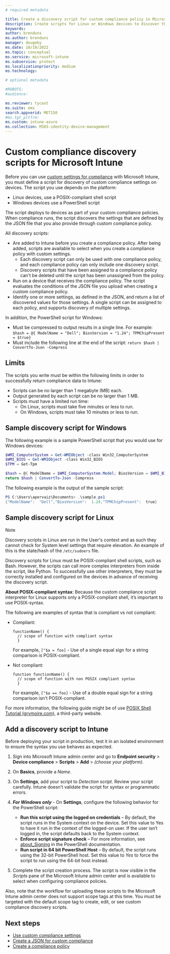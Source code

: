 ```yaml
---
# required metadata

title: Create a discovery script for custom compliance policy in Microsoft Intune
description: Create scripts for Linux or Windows devices to discover the settings you define as custom compliance settings for Microsoft Intune.
keywords:
author: brenduns
ms.author: brenduns
manager: dougeby
ms.date: 10/19/2022
ms.topic: conceptual
ms.service: microsoft-intune
ms.subservice: protect
ms.localizationpriority: medium
ms.technology:

# optional metadata

#ROBOTS:
#audience:

ms.reviewer: tycast
ms.suite: ems
search.appverid: MET150
#ms.tgt_pltfrm:
ms.custom: intune-azure
ms.collection: M365-identity-device-management
---
```


# Custom compliance discovery scripts for Microsoft Intune

Before you can use [custom settings for compliance](../protect/compliance-use-custom-settings.md) with Microsoft Intune, you must define a script for discovery of custom compliance settings on devices. The script you use depends on the platform:

- Linux devices, use a POSIX-compliant shell script
- Windows devices use a PowerShell script

The script deploys to devices as part of your custom compliance policies. When compliance runs, the script discovers the settings that are defined by the JSON file that you also provide through custom compliance policy.

All discovery scripts:

- Are added to Intune before you create a compliance policy. After being added, scripts are available to select when you create a compliance policy with custom settings.
  -   Each discovery script can only be used with one compliance policy, and each compliance policy can only include one discovery script.
  -   Discovery scripts that have been assigned to a compliance policy can't be deleted until the script has been unassigned from the policy.
- Run on a device that receives the compliance policy. The script evaluates the conditions of the JSON file you upload when creating a custom compliance policy.
- Identify one or more settings, as defined in the JSON, and return a list of discovered values for those settings. A single script can be assigned to each policy, and supports discovery of multiple settings.

In addition, the PowerShell script for Windows:

- Must be compressed to output results in a single line. For example: `$hash = @{ ModelName = "Dell"; BiosVersion = "1.24"; TPMChipPresent = $true}`
- Must include the following line at the end of the script: `return $hash | ConvertTo-Json -Compress`

## Limits

The scripts you write must be within the following limits in order to successfully return compliance data to Intune:

- Scripts can be no larger than 1 megabyte (MB) each.
- Output generated by each script can be no larger than 1 MB.
- Scripts must have a limited run time:  
  - On Linux, scripts must take five minutes or less to run.
  - On Windows, scripts must take 10 minutes or less to run.

## Sample discovery script for Windows

The following example is a sample PowerShell script that you would use for Windows devices:

```powershell
$WMI_ComputerSystem = Get-WMIObject -class Win32_ComputerSystem
$WMI_BIOS = Get-WMIObject -class Win32_BIOS 
$TPM = Get-Tpm

$hash = @{ ModelName = $WMI_ComputerSystem.Model; BiosVersion = $WMI_BIOS.SMBIOSBIOSVersion; TPMChipPresent = $TPM.TPMPresent}
return $hash | ConvertTo-Json -Compress
```

The following example is the output of the sample script:

```powershell
PS C:\Users\apervaiz\Documents> .\sample.ps1
{"ModelName":  "Dell","BiosVersion":  1.24,"TPMChipPresent":  true}
```

## Sample discovery script for Linux

> [!NOTE]  
> Discovery scripts in Linux are run in the User's context and as such they cannot check for System level settings that require elevation. An example of this is the state/hash of the `/etc/sudoers` file.

Discovery scripts for Linux must be POSIX-compliant shell scripts, such as Bash. However, the scripts can call more complex interpreters from inside the script, like Python. To successfully use other interpreters, they must be correctly installed and configured on the devices in advance of receiving the discovery script.  

**About POSIX-compliant syntax**: Because the custom compliance script interpreter for Linux supports only a POSIX-compliant shell, it’s important to use POSIX-syntax.

The following are examples of syntax that is compliant vs not compliant:

- Compliant:

  ```Shell
  functionName() {
    // scope of function with compliant syntax
    }
  ```

   For example, `["$a = foo]` - Use of a single equal sign for a string comparison is POSIX-compliant.

- Not compliant:

  ```Shell
  function functionName() {
    // scope of function with non POSIX compliant syntax
    }
  ```

   For example, `["$a == foo]` - Use of a double equal sign for a string comparison isn't POSIX-compliant.

For more information, the following guide might be of use [POSIX Shell Tutorial (grymoire.com)](https://www.grymoire.com/Unix/Sh.html), a third-party website.

## Add a discovery script to Intune

Before deploying your script in production, test it in an isolated environment to ensure the syntax you use behaves as expected.

1. Sign into Microsoft Intune admin center and go to  **Endpoint security** > **Device compliance** > **Scripts** > **Add** > *(choose your platform)*.
2. On **Basics**, provide a *Name*.
3. On **Settings**, add your script to *Detection script*. Review your script carefully. Intune doesn’t validate the script for syntax or programmatic errors.
4. ***For Windows only*** - On **Settings**, configure the following behavior for the PowerShell script:

   - **Run this script using the logged on credentials** – By default, the script runs in the System context on the device. Set this value to Yes to have it run in the context of the logged-on user. If the user isn’t logged in, the script defaults back to the System context.
   - **Enforce script signature check** – For more information, see [about_Signing](/powershell/module/microsoft.powershell.core/about/about_signing?view=powershell-7.1&preserve-view=true) in the PowerShell documentation.
   - **Run script in 64 bit PowerShell Host** – By default, the script runs using the 32-bit PowerShell host. Set this value to *Yes* to force the script to run using the 64-bit host instead.

5. Complete the script creation process. The script is now visible in the *Scripts* pane of the Microsoft Intune admin center and is available to select when configuring compliance policies.

Also, note that the workflow for uploading these scripts to the Microsoft Intune admin center does not support scope tags at this time. You must be targeted with the default scope tag to create, edit, or see custom compliance discovery scripts.

## Next steps

- [Use custom compliance settings](../protect/compliance-use-custom-settings.md)  
- [Create a JSON for custom compliance](../protect/compliance-custom-json.md)
- [Create a compliance policy](../protect/create-compliance-policy.md)
